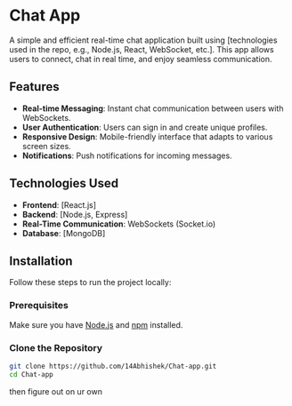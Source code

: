 # Chat App

A simple and efficient real-time chat application built using [technologies used in the repo, e.g., Node.js, React, WebSocket, etc.]. This app allows users to connect, chat in real time, and enjoy seamless communication.

## Features

- **Real-time Messaging**: Instant chat communication between users with WebSockets.
- **User Authentication**: Users can sign in and create unique profiles.
- **Responsive Design**: Mobile-friendly interface that adapts to various screen sizes.
- **Notifications**: Push notifications for incoming messages.

## Technologies Used

- **Frontend**: [React.js]
- **Backend**: [Node.js, Express]
- **Real-Time Communication**: WebSockets (Socket.io)
- **Database**: [MongoDB]

## Installation

Follow these steps to run the project locally:

### Prerequisites

Make sure you have [Node.js](https://nodejs.org/) and [npm](https://www.npmjs.com/) installed.

### Clone the Repository

```bash
git clone https://github.com/14Abhishek/Chat-app.git
cd Chat-app
```

then figure out on ur own